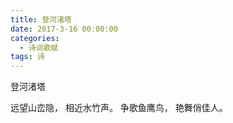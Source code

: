 ```yaml
---
title: 登河渚塔
date: 2017-3-16 00:00:00
categories:
  - 诗词歌赋
tags: 诗
---
```


登河渚塔

远望山峦隐，
相近水竹声。
争歌鱼鹰鸟，
艳舞俏佳人。
